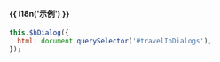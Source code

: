 <h4>{{ i18n('示例') }}</h4>

```js
this.$hDialog({
  html: document.querySelector('#travelInDialogs'),
});
```